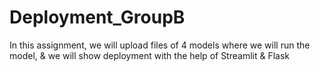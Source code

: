 # Deployment_GroupB

In this assignment, we will upload files of 4 models where we will run the model, & we will show deployment with the help of Streamlit & Flask
